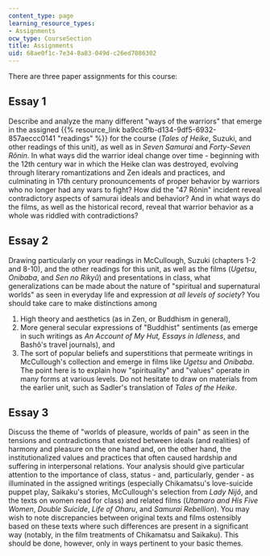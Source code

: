 ```yaml
---
content_type: page
learning_resource_types:
- Assignments
ocw_type: CourseSection
title: Assignments
uid: 68ae0f1c-7e34-8a83-049d-c26ed7086302
---
```


There are three paper assignments for this course:

Essay 1
-------

Describe and analyze the many different "ways of the warriors" that emerge in the assigned {{% resource_link ba9cc8fb-d134-9df5-6932-857aeccc0141 "readings" %}} for the course (_Tales of Heike_, Suzuki, and other readings of this unit), as well as in _Seven Samurai_ and _Forty-Seven Rônin_. In what ways did the warrior ideal change over time - beginning with the 12th century war in which the Heike clan was destroyed, evolving through literary romantizations and Zen ideals and practices, and culminating in 17th century pronouncements of proper behavior by warriors who no longer had any wars to fight? How did the "47 Rônin" incident reveal contradictory aspects of samurai ideals and behavior? And in what ways do the films, as well as the historical record, reveal that warrior behavior as a whole was riddled with contradictions?

Essay 2
-------

Drawing particularly on your readings in McCullough, Suzuki (chapters 1-2 and 8-10), and the other readings for this unit, as well as the films (_Ugetsu_, _Onibaba_, and _Sen no Rikyû_) and presentations in class, what generalizations can be made about the nature of "spiritual and supernatural worlds" as seen in everyday life and expression _at all levels of society_? You should take care to make distinctions among

1.  High theory and aesthetics (as in Zen, or Buddhism in general),
2.  More general secular expressions of "Buddhist" sentiments (as emerge in such writings as _An Account of My Hut, Essays in Idleness_, and Bashô's travel journals), and
3.  The sort of popular beliefs and superstitions that permeate writings in McCullough's collection and emerge in films like _Ugetsu_ and _Onibaba_. The point here is to explain how "spirituality" and "values" operate in many forms at various levels. Do not hesitate to draw on materials from the earlier unit, such as Sadler's translation of _Tales of the Heike_.

Essay 3
-------

Discuss the theme of "worlds of pleasure, worlds of pain" as seen in the tensions and contradictions that existed between ideals (and realities) of harmony and pleasure on the one hand and, on the other hand, the institutionalized values and practices that often caused hardship and suffering in interpersonal relations. Your analysis should give particular attention to the importance of class, status - and, particularly, gender - as illuminated in the assigned writings (especially Chikamatsu's love-suicide puppet play, Saikaku's stories, McCullough's selection from _Lady Nijô_, and the texts on women read for class) and related films (_Utamaro and His Five Women_, _Double Suicide_, _Life of Oharu_, and _Samurai Rebellion_). You may wish to note discrepancies between original texts and films ostensibly based on these texts where such differences are present in a significant way (notably, in the film treatments of Chikamatsu and Saikaku). This should be done, however, only in ways pertinent to your basic themes.